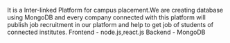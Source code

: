 It is a Inter-linked Platform for campus placement.We are creating database using MongoDB and every company connected with this platform will publish job recruitment in our platform and help to get job of students of connected institutes.
Frontend - node.js,react.js
Backend - MongoDB
